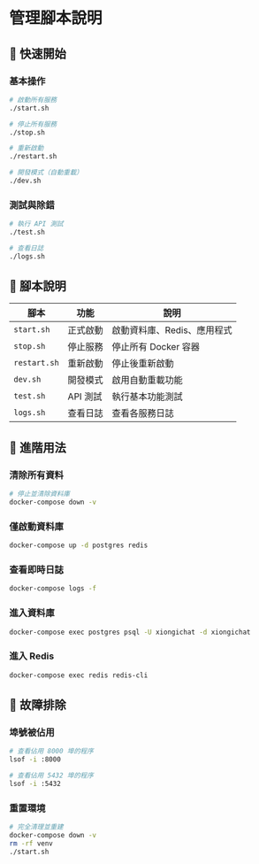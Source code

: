 # 管理腳本說明

## 🚀 快速開始

### 基本操作
```bash
# 啟動所有服務
./start.sh

# 停止所有服務
./stop.sh

# 重新啟動
./restart.sh

# 開發模式（自動重載）
./dev.sh
```

### 測試與除錯
```bash
# 執行 API 測試
./test.sh

# 查看日誌
./logs.sh
```

## 📝 腳本說明

| 腳本 | 功能 | 說明 |
|------|------|------|
| `start.sh` | 正式啟動 | 啟動資料庫、Redis、應用程式 |
| `stop.sh` | 停止服務 | 停止所有 Docker 容器 |
| `restart.sh` | 重新啟動 | 停止後重新啟動 |
| `dev.sh` | 開發模式 | 啟用自動重載功能 |
| `test.sh` | API 測試 | 執行基本功能測試 |
| `logs.sh` | 查看日誌 | 查看各服務日誌 |

## 🔧 進階用法

### 清除所有資料
```bash
# 停止並清除資料庫
docker-compose down -v
```

### 僅啟動資料庫
```bash
docker-compose up -d postgres redis
```

### 查看即時日誌
```bash
docker-compose logs -f
```

### 進入資料庫
```bash
docker-compose exec postgres psql -U xiongichat -d xiongichat
```

### 進入 Redis
```bash
docker-compose exec redis redis-cli
```

## 🐛 故障排除

### 埠號被佔用
```bash
# 查看佔用 8000 埠的程序
lsof -i :8000

# 查看佔用 5432 埠的程序
lsof -i :5432
```

### 重置環境
```bash
# 完全清理並重建
docker-compose down -v
rm -rf venv
./start.sh
```